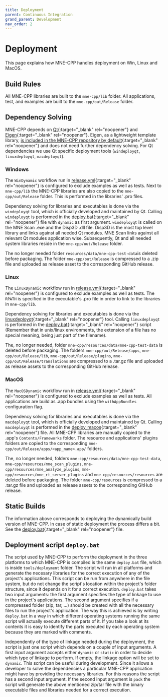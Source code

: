 ```yaml
---
title: Deployment
parent: Continuous Integration
grand_parent: Development
nav_order: 2
---
```


# Deployment

This page explains how MNE-CPP handles deployment on Win, Linux and MacOS.

## Build Rules

All MNE-CPP libraries are built to the `mne-cpp/lib` folder. All applications, test, and examples are built to the `mne-cpp/out/Release` folder.

## Dependency Solving
MNE-CPP depends on [Qt](https://www.qt.io/){:target="_blank" rel="noopener"} and [Eigen](http://eigen.tuxfamily.org/index.php?title=Main_Page){:target="_blank" rel="noopener"}. Eigen, as a lightweight template library, [is included in the MNE-CPP repository by default](https://github.com/mne-tools/mne-cpp/tree/main/include/3rdParty/eigen3){:target="_blank" rel="noopener"} and does not need further dependency solving. For Qt dependencies we use Qt specific deployment tools (`windeployqt`, `linuxdeployqt`, `macdeployqt`).

### Windows
The `WinDynamic` workflow run in [release.yml](https://github.com/mne-tools/mne-cpp/blob/main/.github/workflows/release.yml){:target="_blank" rel="noopener"} is configured to exclude examples as well as tests. Next to `mne-cpp/lib` the MNE-CPP libraries are also copied to the `mne-cpp/out/Release` folder. This is performed in the libraries' .pro files. 

Dependency solving for libraries and executables is done via the `windeployqt` tool, which is officially developed and maintained by Qt. Calling `windeployqt` is performed in the [deploy.bat](https://github.com/mne-tools/mne-cpp/blob/main/tools/deployment/deploy.bat){:target="_blank" rel="noopener"} file with `dynamic` as first argument. `windeployqt` is called on the MNE Scan .exe and the Disp3D .dll file. Disp3D is the most top level library and links against all needed Qt modules. MNE Scan links against all relevant Qt modules application wise. Subsequently, Qt and all needed system libraries reside in the `mne-cpp/out/Release` folder.

The no longer needed folder `resources/data/mne-cpp-test-data`is deleted before packaging. The folder `mne-cpp/out/Release` is compressed to a .zip file and uploaded as release asset to the corresponding GitHub release.

### Linux
The `LinuxDynamic` workflow run in [release.yml](https://github.com/mne-tools/mne-cpp/blob/main/.github/workflows/release.yml){:target="_blank" rel="noopener"} is configured to exclude examples as well as tests. The `RPATH` is specified in the executable's .pro file in order to link to the libraries in `mne-cpp/lib`.

Dependency solving for libraries and executables is done via the [linuxdeployqt](https://github.com/probonopd/linuxdeployqt){:target="_blank" rel="noopener"} tool. Calling `linuxdeployqt` is performed in the [deploy.bat](https://github.com/mne-tools/mne-cpp/blob/main/tools/deployment/deploy.bat){:target="_blank" rel="noopener"} script (Remember that in unix/linux environments, the extension of a file has no special meaning, being just part of the filename).

The, no longer needed, folder `mne-cpp/resources/data/mne-cpp-test-data` is deleted before packaging.  The folders `mne-cpp/out/Release/apps`, `mne-cpp/out/Release/lib`, `mne-cpp/out/Release/plugins`, `mne-cpp/out/Release/translations` are compressed to a .tar.gz file and uploaded as release assets to the corresponding GitHub release. 

### MacOS
The `MacOSDynamic` workflow run in [release.yml](https://github.com/mne-tools/mne-cpp/blob/main/.github/workflows/release.yml){:target="_blank" rel="noopener"} is configured to exclude examples as well as tests. All applications are build as .app bundles using the `withAppBundles` configuration flag.

Dependency solving for libraries and executables is done via the `macdeployqt` tool, which is officially developed and maintained by Qt. Calling `macdeployqt` is performed in the [deploy_macos](https://github.com/mne-tools/mne-cpp/blob/main/tools/deployment/deploy.bat){:target="_blank" rel="noopener"} file. All MNE-CPP libraries are manually copied to the .app's `Contents/Frameworks` folder. The resource and applications' plugins folders are copied to the corresponding `mne-cpp/out/Release/apps/<app_name>.app/` folders. 

The, no longer needed, folders `mne-cpp/resources/data/mne-cpp-test-data`, `mne-cpp/resources/mne_scan_plugins`, `mne-cpp/resources/mne_analyze_plugins`, `mne-cpp/resources/mne_rt_server_plugins` and `mne-cpp/resources/resources` are deleted before packaging. The folder `mne-cpp/resources` is compressed to a .tar.gz file and uploaded as release assets to the corresponding GitHub release.

## Static Builds

The information above corresponds to deploying the dynamically build version of MNE-CPP. In case of static deployment the process differs a bit. See the [deploy.bat](https://github.com/mne-tools/mne-cpp/blob/main/tools/deployment/deploy.bat){:target="_blank" rel="noopener"} file.

## Deployment script `deploy.bat`
The script used by MNE-CPP to perform the deployment in the three platforms to which MNE-CPP is compiled is the same `deploy.bat` file, which is inside `tools/deployment` folder. The script will run in all platforms and generate the necesary libraries for the correct execution of any of the project's applications. This script can be run from anywhere in the file system, but do not change the script's location within the project's folder structure, since it depends on it for a correct execution. ```deploy.bat``` takes two input arguments: the first argument specifies the type of linkage to use in the project's applications. The second argument specifies if a compressed folder (zip, tar, ...) should be created with all the necessary files to run the project's application. 
The way this is achieved is by writing `deploy.bat` in a way in which different operating systems running the same script will actually execute different parts of it. If you take a look at its contents it is easy to identify the parts executed by each operating system because they are marked with comments. 

Independently of the type of linkage needed during the deployment, the script is just one script which depends on a couple of input arguments. A first input argument accepts either ```dynamic``` or ```static``` in order to decide which type of linkage to perform. If empty, the linkage option will be set to ```dynamic```. This script can be useful during development. Since it allows a developer to solve the dependencies a particular MNE-CPP application might have by providing the necessary libraries. For this reasons the script has a second input argument. If the second input argument is ```pack``` the script will generate the above mentioned zip/tar file with the binary executable files and libraries needed for a correct execution.